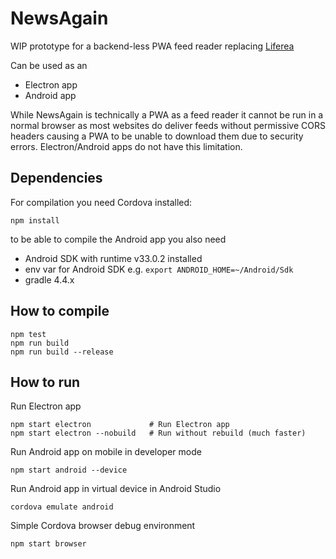 # NewsAgain

WIP prototype for a backend-less PWA feed reader replacing [Liferea](https://lzone.de/liferea)

Can be used as an

- Electron app
- Android app

While NewsAgain is technically a PWA as a feed reader it cannot be run in
a normal browser as most websites do deliver feeds without permissive CORS
headers causing a PWA to be unable to download them due to security errors.
Electron/Android apps do not have this limitation.

## Dependencies

For compilation you need Cordova installed:

    npm install

to be able to compile the Android app you also need

- Android SDK with runtime v33.0.2 installed
- env var for Android SDK e.g. `export ANDROID_HOME=~/Android/Sdk`
- gradle 4.4.x

## How to compile

    npm test
    npm run build
    npm run build --release

## How to run

Run Electron app

    npm start electron             # Run Electron app
    npm start electron --nobuild   # Run without rebuild (much faster)

Run Android app on mobile in developer mode

    npm start android --device

Run Android app in virtual device in Android Studio

    cordova emulate android

Simple Cordova browser debug environment

    npm start browser